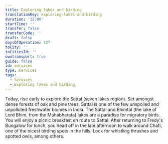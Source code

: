 ```yaml
---
title: Exploring lakes and birding
translationKey: exploring-lakes-and-birding
duration: '12:00'
startTime: ''
transfer: false
transferCode: ''
draft: false
daysOfOperation: 127
toCity: ''
toCitiesId: ''
owntransport: true
guide: false
id: services
type: services
tags:
  - Services
  - Exploring lakes and birding
---
```

Today, rise early to explore the Sattal (seven lakes region). Set amongst dense forests of oak and pine trees, Sattal is one of the few unspoiled and unpolluted freshwater biomes in India. The Sattal and Bhimtal (the lake of Lord Bhim, from the Mahabharata) lakes are a paradise for migratory birds. You will enjoy a picnic breakfast en route to Sattal.    After returning to Fredy's Bungalow for lunch, you head off in the late afternoon to walk around Chafi, one of the nicest birding spots in the hills. Look for whistling thrushes and spotted owls, among others.